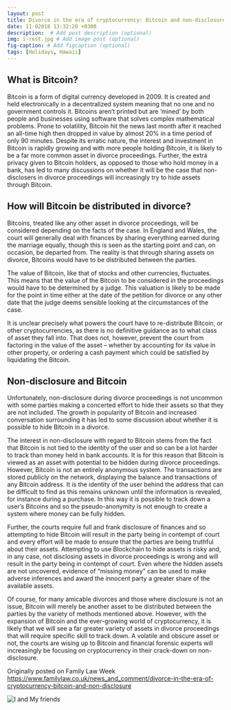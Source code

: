 ```yaml
---
layout: post
title: Divorce in the era of cryptocurrency: Bitcoin and non-disclosure
date: 11-02018 13:32:20 +0300
description:  # Add post description (optional)
img: i-rest.jpg # Add image post (optional)
fig-caption: # Add figcaption (optional)
tags: [Holidays, Hawaii]
---
```

## What is Bitcoin?

Bitcoin is a form of digital currency developed in 2009. It is created and held electronically in a decentralized system meaning that no one and no government controls it. Bitcoins aren’t printed but are ‘mined’ by both people and businesses using software that solves complex mathematical problems. Prone to volatility, Bitcoin hit the news last month after it reached an all-time high then dropped in value by almost 20% in a time period of only 90 minutes. Despite its erratic nature, the interest and investment in Bitcoin is rapidly growing and with more people holding Bitcoin, it is likely to be a far more common asset in divorce proceedings. Further, the extra privacy given to Bitcoin holders, as opposed to those who hold money in a bank, has led to many discussions on whether it will be the case that non-disclosers in divorce proceedings will increasingly try to hide assets through Bitcoin.

## How will Bitcoin be distributed in divorce?

Bitcoins, treated like any other asset in divorce proceedings, will be considered depending on the facts of the case. In England and Wales, the court will generally deal with finances by sharing everything earned during the marriage equally, though this is seen as the starting point and can, on occasion, be departed from. The reality is that through sharing assets on divorce, Bitcoins would have to be distributed between the parties.

The value of Bitcoin, like that of stocks and other currencies, fluctuates. This means that the value of the Bitcoin to be considered in the proceedings would have to be determined by a judge. This valuation is likely to be made for the point in time either at the date of the petition for divorce or any other date that the judge deems sensible looking at the circumstances of the case.

It is unclear precisely what powers the court have to re-distribute Bitcoin, or other cryptocurrencies, as there is no definitive guidance as to what class of asset they fall into. That does not, however, prevent the court from factoring in the value of the asset – whether by accounting for its value in other property, or ordering a cash payment which could be satisfied by liquidating the Bitcoin.

## Non-disclosure and Bitcoin

Unfortunately, non-disclosure during divorce proceedings is not uncommon with some parties making a concerted effort to hide their assets so that they are not included. The growth in popularity of Bitcoin and increased conversation surrounding it has led to some discussion about whether it is possible to hide Bitcoin in a divorce.

The interest in non-disclosure with regard to Bitcoin stems from the fact that Bitcoin is not tied to the identity of the user and so can be a lot harder to track than money held in bank accounts. It is for this reason that Bitcoin is viewed as an asset with potential to be hidden during divorce proceedings. However, Bitcoin is not an entirely anonymous system. The transactions are stored publicly on the network, displaying the balance and transactions of any Bitcoin address. It is the identity of the user behind the address that can be difficult to find as this remains unknown until the information is revealed, for instance during a purchase. In this way it is possible to track down a user’s Bitcoins and so the pseudo-anonymity is not enough to create a system where money can be fully hidden.

Further, the courts require full and frank disclosure of finances and so attempting to hide Bitcoin will result in the party being in contempt of court and every effort will be made to ensure that the parties are being truthful about their assets. Attempting to use Blockchain to hide assets is risky and, in any case, not disclosing assets in divorce proceedings is wrong and will result in the party being in contempt of court. Even where the hidden assets are not uncovered, evidence of “missing money” can be used to make adverse inferences and award the innocent party a greater share of the available assets.

Of course, for many amicable divorces and those where disclosure is not an issue, Bitcoin will merely be another asset to be distributed between the parties by the variety of methods mentioned above. However, with the expansion of Bitcoin and the ever-growing world of cryptocurrency, it is likely that we will see a far greater variety of assets in divorce proceedings that will require specific skill to track down. A volatile and obscure asset or not, the courts are wising up to Bitcoin and financial forensic experts will increasingly be focusing on cryptocurrency in their crack-down on non-disclosure.

Originally posted on Family Law Week https://www.familylaw.co.uk/news_and_comment/divorce-in-the-era-of-cryptocurrency-bitcoin-and-non-disclosure

![I and My friends]({{site.baseurl}}/assets/img/we-in-rest.jpg)


